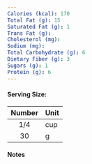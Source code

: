 ```yaml
---
Calories (kcal): 170
Total Fat (g): 15
Saturated Fat (g): 1
Trans Fat (g):
Cholesterol (mg):
Sodium (mg):
Total Carbohydrate (g): 6
Dietary Fiber (g): 3
Sugars (g): 1
Protein (g): 6
---
```

#### Serving Size:

| Number | Unit |
| :----: | :--- |
|  1/4   | cup  |
|   30   | g    |
#### Notes